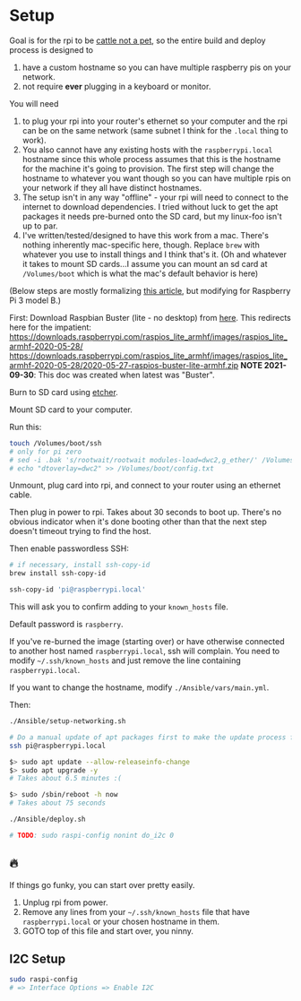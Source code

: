 Setup
=====

Goal is for the rpi to be [cattle not a pet](https://www.theregister.co.uk/2013/03/18/servers_pets_or_cattle_cern/), so the entire build and deploy process is designed to 

1. have a custom hostname so you can have multiple raspberry pis on your network.
2. not require **ever** plugging in a keyboard or monitor.

You will need 

1. to plug your rpi into your router's ethernet so your computer and the rpi can be on the same network (same subnet I think for the `.local` thing to work).
2. You also cannot have any existing hosts with the `raspberrypi.local` hostname since this whole process assumes that this is the hostname for the machine it's going to provision. The first step will change the hostname to whatever you want though so you can have multiple rpis on your network if they all have distinct hostnames.
3. The setup isn't in any way "offline" - your rpi will need to connect to the internet to download dependencies. I tried without luck to get the apt packages it needs pre-burned onto the SD card, but my linux-foo isn't up to par.
4. I've written/tested/designed to have this work from a mac. There's nothing inherently mac-specific here, though. Replace `brew` with whatever you use to install things and I think that's it. (Oh and whatever it takes to mount SD cards...I assume you can mount an sd card at `/Volumes/boot` which is what the mac's default behavior is here)


(Below steps are mostly formalizing [this article](http://desertbot.io/ssh-into-pi-zero-over-usb/), but modifying for Raspberry Pi 3 model B.)

First:
Download Raspbian Buster (lite - no desktop) from [here](https://www.raspberrypi.org/downloads/raspbian/).
This redirects here for the impatient:
https://downloads.raspberrypi.com/raspios_lite_armhf/images/raspios_lite_armhf-2020-05-28/
https://downloads.raspberrypi.com/raspios_lite_armhf/images/raspios_lite_armhf-2020-05-28/2020-05-27-raspios-buster-lite-armhf.zip
**NOTE 2021-09-30**: This doc was created when latest was "Buster".

Burn to SD card using [etcher](https://etcher.io/).

Mount SD card to your computer.

Run this:

```sh
touch /Volumes/boot/ssh
# only for pi zero
# sed -i .bak 's/rootwait/rootwait modules-load=dwc2,g_ether/' /Volumes/boot/cmdline.txt
# echo "dtoverlay=dwc2" >> /Volumes/boot/config.txt
```

Unmount, plug card into rpi, and connect to your router using an ethernet cable. 

Then plug in power to rpi. Takes about 30 seconds to boot up. There's no obvious indicator when it's done booting other than that the next step doesn't timeout trying to find the host.

Then enable passwordless SSH:

```sh
# if necessary, install ssh-copy-id
brew install ssh-copy-id

ssh-copy-id 'pi@raspberrypi.local'
```

This will ask you to confirm adding to your `known_hosts` file.

Default password is `raspberry`.

If you've re-burned the image (starting over) or have otherwise connected to another host named `raspberrypi.local`, ssh will complain. You need to modify `~/.ssh/known_hosts` and just remove the line containing `raspberrypi.local`.

If you want to change the hostname, modify `./Ansible/vars/main.yml`.

Then:

```sh
./Ansible/setup-networking.sh

# Do a manual update of apt packages first to make the update process faster/easier.
ssh pi@raspberrypi.local

$> sudo apt update --allow-releaseinfo-change
$> sudo apt upgrade -y
# Takes about 6.5 minutes :(

$> sudo /sbin/reboot -h now
# Takes about 75 seconds

./Ansible/deploy.sh

# TODO: sudo raspi-config nonint do_i2c 0
```

## 🔥

If things go funky, you can start over pretty easily.

1. Unplug rpi from power.
2. Remove any lines from  your `~/.ssh/known_hosts` file that have `raspberrypi.local` or your chosen hostname in them.
3. GOTO top of this file and start over, you ninny.

## I2C Setup

```sh
sudo raspi-config
# => Interface Options => Enable I2C
```
